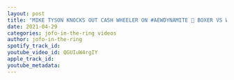 ```yaml
---
layout: post
title: "MIKE TYSON KNOCKS OUT CASH WHEELER ON #AEWDYNAMITE 🚨 BOXER VS WRESTLER"
date: 2021-04-29
categories: jofo-in-the-ring videos
author: jofo-in-the-ring
spotify_track_id: 
youtube_video_id: QGUIuW4rgIY
apple_track_id: 
youtube_metadata: 
---
```

